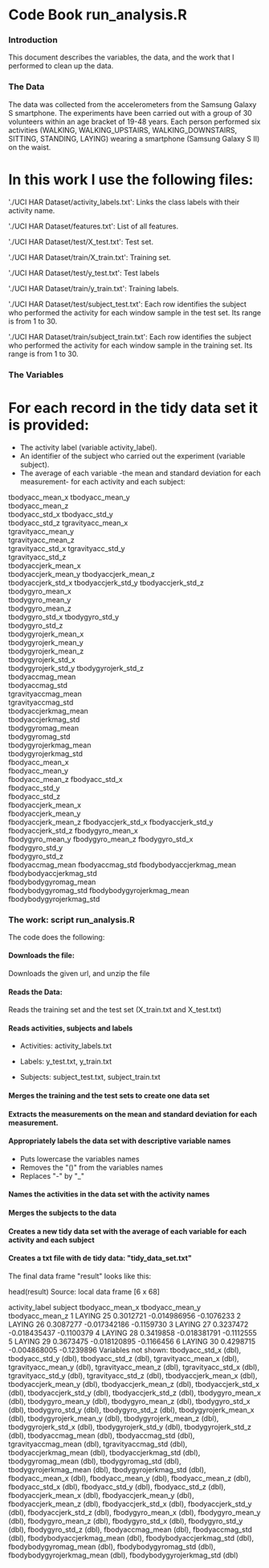 # Code Book run_analysis.R

### Introduction

This document describes the variables, the data, and the work that I performed to clean up the data.

### The Data

The data was collected from the accelerometers from the Samsung Galaxy S smartphone. 
The experiments have been carried out with a group of 30 volunteers within an age bracket of 19-48 years. 
Each person performed six activities (WALKING, WALKING_UPSTAIRS, WALKING_DOWNSTAIRS, SITTING, STANDING, LAYING) 
wearing a smartphone (Samsung Galaxy S II) on the waist. 

In this work I use the following files:
========================================

'./UCI HAR Dataset/activity_labels.txt': Links the class labels with their activity name.

'./UCI HAR Dataset/features.txt': List of all features.

'./UCI HAR Dataset/test/X_test.txt': Test set.

'./UCI HAR Dataset/train/X_train.txt': Training set.

'./UCI HAR Dataset/test/y_test.txt': Test labels

'./UCI HAR Dataset/train/y_train.txt': Training labels.

'./UCI HAR Dataset/test/subject_test.txt': Each row identifies the subject who performed the activity for each window sample in the test set. Its range is from 1 to 30. 

'./UCI HAR Dataset/train/subject_train.txt': Each row identifies the subject who performed the activity for each window sample in the training set. Its range is from 1 to 30. 



### The Variables

For each record in the tidy data set it is provided:
=====================================================

- The activity label (variable activity_label). 
- An identifier of the subject who carried out the experiment (variable subject).
- The average of each variable -the mean and standard deviation for each measurement- for each activity and each subject:

tbodyacc_mean_x
tbodyacc_mean_y  
tbodyacc_mean_z  
tbodyacc_std_x 
tbodyacc_std_y  
tbodyacc_std_z 
tgravityacc_mean_x  
tgravityacc_mean_y  
tgravityacc_mean_z  
tgravityacc_std_x 
tgravityacc_std_y  
tgravityacc_std_z  
tbodyaccjerk_mean_x  
tbodyaccjerk_mean_y
tbodyaccjerk_mean_z  
tbodyaccjerk_std_x 
tbodyaccjerk_std_y
tbodyaccjerk_std_z  
tbodygyro_mean_x  
tbodygyro_mean_y  
tbodygyro_mean_z  
tbodygyro_std_x 
tbodygyro_std_y  
tbodygyro_std_z  
tbodygyrojerk_mean_x  
tbodygyrojerk_mean_y  
tbodygyrojerk_mean_z  
tbodygyrojerk_std_x  
tbodygyrojerk_std_y 
tbodygyrojerk_std_z  
tbodyaccmag_mean  
tbodyaccmag_std  
tgravityaccmag_mean  
tgravityaccmag_std  
tbodyaccjerkmag_mean  
tbodyaccjerkmag_std  
tbodygyromag_mean  
tbodygyromag_std  
tbodygyrojerkmag_mean  
tbodygyrojerkmag_std  
fbodyacc_mean_x  
fbodyacc_mean_y  
fbodyacc_mean_z
fbodyacc_std_x  
fbodyacc_std_y  
fbodyacc_std_z  
fbodyaccjerk_mean_x  
fbodyaccjerk_mean_y  
fbodyaccjerk_mean_z 
fbodyaccjerk_std_x 
fbodyaccjerk_std_y  
fbodyaccjerk_std_z 
fbodygyro_mean_x  
fbodygyro_mean_y 
fbodygyro_mean_z 
fbodygyro_std_x  
fbodygyro_std_y  
fbodygyro_std_z  
fbodyaccmag_mean 
fbodyaccmag_std 
fbodybodyaccjerkmag_mean  
fbodybodyaccjerkmag_std  
fbodybodygyromag_mean  
fbodybodygyromag_std 
fbodybodygyrojerkmag_mean  
fbodybodygyrojerkmag_std


### The work: script run_analysis.R

The code does the following:

#### Downloads the file: 

Downloads the given url, and unzip the file


#### Reads the Data:

Reads the training set and the test set (X_train.txt and X_test.txt)


#### Reads activities, subjects and labels

- Activities: activity_labels.txt

- Labels: y_test.txt, y_train.txt

- Subjects: subject_test.txt, subject_train.txt


#### Merges the training and the test sets to create one data set


#### Extracts the measurements on the mean and standard deviation for each measurement.


#### Appropriately labels the data set with descriptive variable names

- Puts lowercase the variables names
- Removes the "()" from the variables names
- Replaces "-" by "_"


#### Names the activities in the data set with the activity names

#### Merges the subjects to the data

#### Creates a new tidy data set with the average of each variable for each activity and each subject

#### Creates a txt file with de tidy data: "tidy_data_set.txt"


The final data frame "result" looks like this:

head(result)
Source: local data frame [6 x 68]

  activity_label subject tbodyacc_mean_x tbodyacc_mean_y tbodyacc_mean_z
1         LAYING      25       0.3012721    -0.014986956      -0.1076233
2         LAYING      26       0.3087277    -0.017342186      -0.1159730
3         LAYING      27       0.3237472    -0.018435437      -0.1100379
4         LAYING      28       0.3419858    -0.018381791      -0.1112555
5         LAYING      29       0.3673475    -0.018120895      -0.1166456
6         LAYING      30       0.4298715    -0.004868005      -0.1239896
Variables not shown: tbodyacc_std_x (dbl), tbodyacc_std_y (dbl), tbodyacc_std_z (dbl),
  tgravityacc_mean_x (dbl), tgravityacc_mean_y (dbl), tgravityacc_mean_z (dbl),
  tgravityacc_std_x (dbl), tgravityacc_std_y (dbl), tgravityacc_std_z (dbl),
  tbodyaccjerk_mean_x (dbl), tbodyaccjerk_mean_y (dbl), tbodyaccjerk_mean_z (dbl),
  tbodyaccjerk_std_x (dbl), tbodyaccjerk_std_y (dbl), tbodyaccjerk_std_z (dbl),
  tbodygyro_mean_x (dbl), tbodygyro_mean_y (dbl), tbodygyro_mean_z (dbl),
  tbodygyro_std_x (dbl), tbodygyro_std_y (dbl), tbodygyro_std_z (dbl),
  tbodygyrojerk_mean_x (dbl), tbodygyrojerk_mean_y (dbl), tbodygyrojerk_mean_z (dbl),
  tbodygyrojerk_std_x (dbl), tbodygyrojerk_std_y (dbl), tbodygyrojerk_std_z (dbl),
  tbodyaccmag_mean (dbl), tbodyaccmag_std (dbl), tgravityaccmag_mean (dbl),
  tgravityaccmag_std (dbl), tbodyaccjerkmag_mean (dbl), tbodyaccjerkmag_std (dbl),
  tbodygyromag_mean (dbl), tbodygyromag_std (dbl), tbodygyrojerkmag_mean (dbl),
  tbodygyrojerkmag_std (dbl), fbodyacc_mean_x (dbl), fbodyacc_mean_y (dbl),
  fbodyacc_mean_z (dbl), fbodyacc_std_x (dbl), fbodyacc_std_y (dbl), fbodyacc_std_z
  (dbl), fbodyaccjerk_mean_x (dbl), fbodyaccjerk_mean_y (dbl), fbodyaccjerk_mean_z
  (dbl), fbodyaccjerk_std_x (dbl), fbodyaccjerk_std_y (dbl), fbodyaccjerk_std_z (dbl),
  fbodygyro_mean_x (dbl), fbodygyro_mean_y (dbl), fbodygyro_mean_z (dbl),
  fbodygyro_std_x (dbl), fbodygyro_std_y (dbl), fbodygyro_std_z (dbl),
  fbodyaccmag_mean (dbl), fbodyaccmag_std (dbl), fbodybodyaccjerkmag_mean (dbl),
  fbodybodyaccjerkmag_std (dbl), fbodybodygyromag_mean (dbl), fbodybodygyromag_std
  (dbl), fbodybodygyrojerkmag_mean (dbl), fbodybodygyrojerkmag_std (dbl)